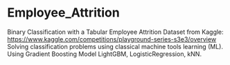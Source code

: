 # Employee_Attrition
Binary Classification with a Tabular Employee Attrition Dataset from Kaggle: https://www.kaggle.com/competitions/playground-series-s3e3/overview <br>
Solving classification problems using classical machine tools learning (ML). Using Gradient Boosting Model LightGBM, LogisticRegression, kNN.

